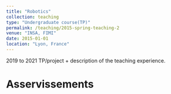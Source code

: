 ```yaml
---
title: "Robotics"
collection: teaching
type: "Undergraduate course(TP)"
permalink: /teaching/2015-spring-teaching-2
venue: "INSA, FIMI"
date: 2015-01-01
location: "Lyon, France"
---
```


2019 to 2021 TP/project + description of the teaching experience. 

Asservissements
======

